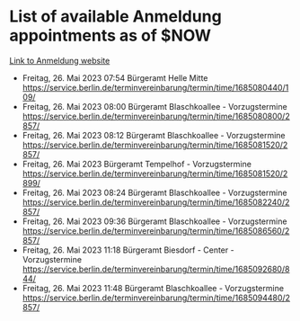 # List of available Anmeldung appointments as of $NOW
[Link to Anmeldung website](https://service.berlin.de/terminvereinbarung/termin/tag.php?termin=1&anliegen[]=120686&dienstleisterlist=122210,122217,327316,122219,327312,122227,327314,122231,327346,122243,327348,122254,122252,329742,122260,329745,122262,329748,122271,327278,122273,327274,122277,327276,330436,122280,327294,122282,327290,122284,327292,122291,327270,122285,327266,122286,327264,122296,327268,150230,329760,122297,327286,122294,327284,122312,329763,122314,329775,122304,327330,122311,327334,122309,327332,317869,122281,327352,122279,329772,122283,122276,327324,122274,327326,122267,329766,122246,327318,122251,327320,122257,327322,122208,327298,122226,327300&herkunft=http%3A%2F%2Fservice.berlin.de%2Fdienstleistung%2F120686%2F)
- Freitag, 26. Mai 2023 07:54 Bürgeramt Helle Mitte https://service.berlin.de/terminvereinbarung/termin/time/1685080440/109/
- Freitag, 26. Mai 2023 08:00 Bürgeramt Blaschkoallee - Vorzugstermine https://service.berlin.de/terminvereinbarung/termin/time/1685080800/2857/
- Freitag, 26. Mai 2023 08:12 Bürgeramt Blaschkoallee - Vorzugstermine https://service.berlin.de/terminvereinbarung/termin/time/1685081520/2857/
- Freitag, 26. Mai 2023  Bürgeramt Tempelhof - Vorzugstermine https://service.berlin.de/terminvereinbarung/termin/time/1685081520/2899/
- Freitag, 26. Mai 2023 08:24 Bürgeramt Blaschkoallee - Vorzugstermine https://service.berlin.de/terminvereinbarung/termin/time/1685082240/2857/
- Freitag, 26. Mai 2023 09:36 Bürgeramt Blaschkoallee - Vorzugstermine https://service.berlin.de/terminvereinbarung/termin/time/1685086560/2857/
- Freitag, 26. Mai 2023 11:18 Bürgeramt Biesdorf - Center - Vorzugstermine https://service.berlin.de/terminvereinbarung/termin/time/1685092680/844/
- Freitag, 26. Mai 2023 11:48 Bürgeramt Blaschkoallee - Vorzugstermine https://service.berlin.de/terminvereinbarung/termin/time/1685094480/2857/
